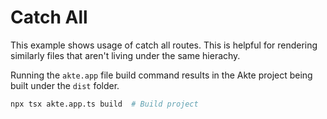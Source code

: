 # Catch All

This example shows usage of catch all routes. This is helpful for rendering similarly files that aren't living under the same hierachy.

Running the `akte.app` file build command results in the Akte project being built under the `dist` folder.

```bash
npx tsx akte.app.ts build  # Build project
```
